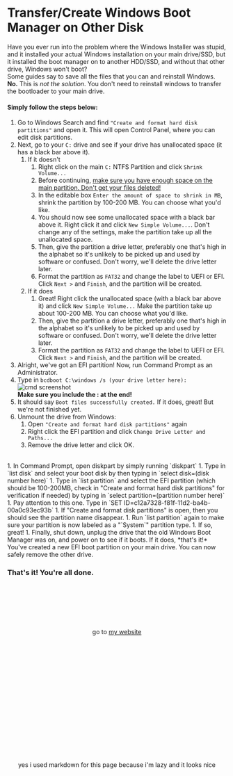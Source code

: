 # Transfer/Create Windows Boot Manager on Other Disk

Have you ever run into the problem where the Windows Installer was stupid, and it installed your actual Windows installation on your main drive/SSD, but it installed the boot manager on to another HDD/SSD, and without that other drive, Windows won't boot?
<br>Some guides say to save all the files that you can and reinstall Windows. **No.** This is *not the solution*. You don't need to reinstall windows to transfer the bootloader to your main drive.

#### Simply follow the steps below:

1. Go to Windows Search and find `"Create and format hard disk partitions"` and open it. This will open Control Panel, where you can edit disk partitions.
1. Next, go to your ```C:``` drive and see if your drive has unallocated space (it has a black bar above it).
    1. If it doesn't
        1. Right click on the main ```C:``` NTFS Partition and click ```Shrink Volume...```
        1. Before continuing, <ins>make sure you have enough space on the main partition. Don't get your files deleted!</ins>
        1. In the editable box ```Enter the amount of space to shrink in MB```, shrink the partition by 100-200 MB. You can choose what you'd like.
        1. You should now see some unallocated space with a black bar above it. Right click it and click ```New Simple Volume...```. Don't change any of the settings, make the partition take up all the unallocated space.
        1. Then, give the partition a drive letter, preferably one that's high in the alphabet so it's unlikely to be picked up and used by software or confused. Don't worry, we'll delete the drive letter later.
        1. Format the partition as ```FAT32``` and change the label to UEFI or EFI. Click ```Next >``` and ```Finish```, and the partition will be created.
    1. If it does
        1. Great! Right click the unallocated space (with a black bar above it) and click ```New Simple Volume...``` Make the partition take up about 100-200 MB. You can choose what you'd like.
        1. Then, give the partition a drive letter, preferably one that's high in the alphabet so it's unlikely to be picked up and used by software or confused. Don't worry, we'll delete the drive letter later.
        1. Format the partition as ```FAT32``` and change the label to UEFI or EFI. Click ```Next >``` and ```Finish```, and the partition will be created.
1. Alright, we've got an EFI partition! Now, run Command Prompt as an Administrator.
1. Type in
```bcdboot C:\windows /s (your drive letter here):```
<br>![](bcdbootcmd.png "cmd screenshot")<br>**Make sure you include the : at the end!**
1. It should say ```Boot files successfully created.``` If it does, great! But we're not finished yet.
1. Unmount the drive from Windows:
    1. Open `"Create and format hard disk partitions"` again
    1. Right click the EFI partition and click ```Change Drive Letter and Paths...```
    1. Remove the drive letter and click OK.
<br>
1. In Command Prompt, open diskpart by simply running `diskpart`
1. Type in `list disk` and select your boot disk by then typing in `select disk=(disk number here)`
1. Type in `list partition` and select the EFI partition (which should be 100-200MB, check in "Create and format hard disk partitions" for verification if needed) by typing in `select partition=(partition number here)`
1. Pay attention to this one. Type in `SET ID=c12a7328-f81f-11d2-ba4b-00a0c93ec93b`
    1. If "Create and format disk partitions" is open, then you should see the partition name disappear.
1. Run `list partition` again to make sure your partition is now labeled as a "`System`" partition type.
    1. If so, great!
1. Finally, shut down, unplug the drive that the old Windows Boot Manager was on, and power on to see if it boots.  If it does, *that's it!* You've created a new EFI boot partition on your main drive. You can now safely remove the other drive.

### That's it! You're all done.

<center>
<br><br><br><br><br><br>go to <a href="https://bananaplays.com">my website</a>
<br><br><br><br><br><br><br><br><br><br><br><br><br><br><br><br><br><br>yes i used markdown for this page because i'm lazy and it looks nice
</center>
